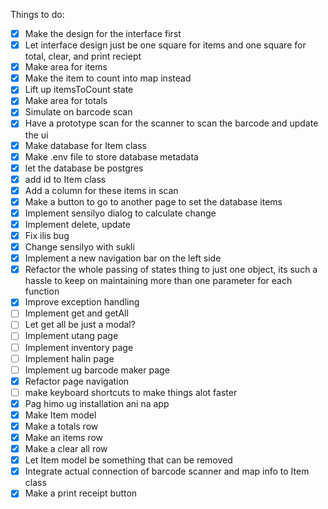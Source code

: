 Things to do:

 - [x] Make the design for the interface first
 - [x] Let interface design just be one square for items and one square for total, clear, and print reciept
 - [x] Make area for items
 - [x] Make the item to count into map instead
 - [x] Lift up itemsToCount state
 - [x] Make area for totals
 - [x] Simulate on barcode scan
 - [x] Have a prototype scan for the scanner to scan the barcode and update the ui
 - [x] Make database for Item class
 - [x] Make .env file to store database metadata
 - [x] let the database be postgres
 - [x] add id to Item class
 - [x] Add a column for these items in scan
 - [x] Make a button to go to another page to set the database items
 - [x] Implement sensilyo dialog to calculate change
 - [x] Implement delete, update
 - [x] Fix ilis bug
 - [x] Change sensilyo with sukli
 - [x] Implement a new navigation bar on the left side
 - [x] Refactor the whole passing of states thing to just one object, its such a hassle to keep on maintaining more than one parameter for each function
 - [x] Improve exception handling
 - [ ] Implement get and getAll
 - [ ] Let get all be just a modal?
 - [ ] Implement utang page
 - [ ] Implement inventory page
 - [ ] Implement halin page
 - [ ] Implement ug barcode maker page
 - [x] Refactor page navigation
 - [ ] make keyboard shortcuts to make things alot faster
 - [x] Pag himo ug installation ani na app
 - [x] Make Item model
 - [x] Make a totals row
 - [x] Make an items row
 - [x] Make a clear all row
 - [x] Let Item model be something that can be removed
 - [x] Integrate actual connection of barcode scanner and map info to Item class
 - [x] Make a print receipt button